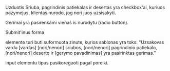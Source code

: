 Uzduotis
Sriuba, pagrindinis patiekalas ir desertas yra checkbox'ai, kuriuos pazymejus, klientas nurodo, jog nori juos uzsisakyti.

Gerimai yra pasirenkami vienas is nurodytu (radio button).

Submit'inus forma <div class="order"> elemente turi buti suformuota zinute, kurios sablonas yra toks: "Uzsakovas vardu [vardas] [nori/nenori] sriubos, [nori/nenori] pagrindinio patiekalo, [nori/nenori] deserto ir [gerymo pavadinimas] yra pasirinktas gerimas."

input elementu tipus pasikoreguoti pagal poreiki.
